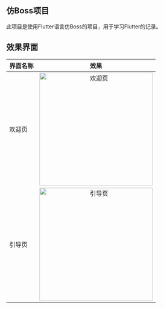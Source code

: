 ## 仿Boss项目

此项目是使用Flutter语言仿Boss的项目，用于学习Flutter的记录。

## 效果界面

| 界面名称 |                                                        效果                                                        |    
|:-----|:----------------------------------------------------------------------------------------------------------------:|
| 欢迎页  | <img src="https://files.mdnice.com/user/34651/120ce6e1-3391-4249-bb68-7e5c5ae4a81e.gif" width="300"  alt="欢迎页"/> |   
| 引导页  | <img src="https://files.mdnice.com/user/34651/36c6d664-8ac3-462b-b18d-f09f8aaa4063.gif" width="300"  alt="引导页"/> |  